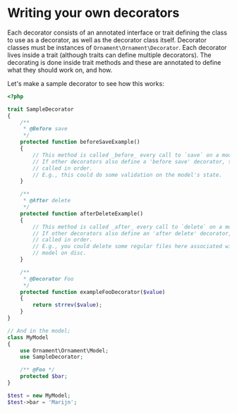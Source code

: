 # Writing your own decorators
Each decorator consists of an annotated interface or trait defining the class
to use as a decorator, as well as the decorator class itself. Decorator classes
must be instances of `Ornament\Ornament\Decorator`.
Each decorator lives inside a trait (although traits can define multiple
decorators). The decorating is done inside trait methods and these are annotated
to define what they should work on, and how.

Let's make a sample decorator to see how this works:

```php
<?php

trait SampleDecorator
{
    /**
     * @Before save
     */
    protected function beforeSaveExample()
    {
        // This method is called _before_ every call to `save` on a model.
        // If other decorators also define a 'before save' decorator, they're
        // called in order.
        // E.g., this could do some validation on the model's state.
    }

    /**
     * @After delete
     */
    protected function afterDeleteExample()
    {
        // This method is called _after_ every call to `delete` on a model.
        // If other decorators also define an 'after delete' decorator, they're
        // called in order.
        // E.g., you could delete some regular files here associated with the
        // model on disc.
    }

    /**
     * @Decorator Foo
     */
    protected function exampleFooDecorator($value)
    {
        return strrev($value);
    }
}

// And in the model;
class MyModel
{
    use Ornament\Ornament\Model;
    use SampleDecorator;

    /** @Foo */
    protected $bar;
}

$test = new MyModel;
$test->bar = 'Marijn';

